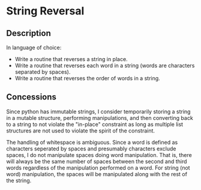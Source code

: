 # String Reversal

## Description

In language of choice:
- Write a routine that reverses a string in place.
- Write a routine that reverses each word in a string (words are characters separated by spaces).
- Write a routine that reverses the order of words in a string.

## Concessions

Since python has immutable strings, I consider temporarily storing a string in a mutable structure, performing manipulations, and then converting back to a string to not violate the "in-place" constraint as long as multiple list structures are not used to violate the spirit of the constraint.

The handling of whitespace is ambiguous. Since a word is defined as characters seperated by spaces and presumably characters exclude spaces, I do not manipulate spaces doing word manipulation. That is, there will always be the same number of spaces between the second and third words regardless of the manipulation performed on a word. For string (not word) manipulation, the spaces will be manipulated along with the rest of the string.
